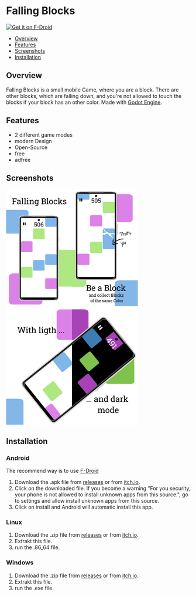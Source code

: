 # Falling Blocks
[<img src="https://fdroid.gitlab.io/artwork/badge/get-it-on.png"
    alt="Get it on F-Droid"
    height="80">](https://f-droid.org/packages/org.sajeg.fallingblocks/)


- <a href="https://github.com/Sajeg/falling-blocks/blob/main/README.md#overview">Overview</a>
- <a href="https://github.com/Sajeg/falling-blocks/blob/main/README.md#features">Features</a>
- <a href="https://github.com/Sajeg/falling-blocks/blob/main/README.md#screenshots">Screenshots</a>
- <a href="https://github.com/Sajeg/falling-blocks/blob/main/README.md#installation">Installation</a>

## Overview
Falling Blocks is a small mobile Game, where you are a block. There are other blocks, which are falling down, and you're not allowed to touch the blocks if your block has an other color. Made with <a href="https://github.com/godotengine/godot">Godot Engine</a>. 

## Features
- 2 different game modes
- modern Design
- Open-Source
- free
- adfree

## Screenshots
<img src="https://raw.githubusercontent.com/Sajeg/falling-blocks/main/fastlane/metadata/android/en-US/images/phoneScreenshots/1.jpg" title="screenshots_1" alt="Screenshot 1" height="320px" width="180px"><img src="https://raw.githubusercontent.com/Sajeg/falling-blocks/main/fastlane/metadata/android/en-US/images/phoneScreenshots/2.jpg" title="screenshots_2" alt="Screenshot 2" height="320px" width="180px"><img src="https://raw.githubusercontent.com/Sajeg/falling-blocks/main/fastlane/metadata/android/en-US/images/phoneScreenshots/3.jpg" title="screenshots_3" alt="Screenshot 3" height="320px" width="180px"><img src="https://raw.githubusercontent.com/Sajeg/falling-blocks/main/fastlane/metadata/android/en-US/images/phoneScreenshots/4.jpg" title="screenshots_4" alt="Screenshot 4" height="320px" width="180px">

## Installation
### Android
The recommend way is to use <a href="https://f-droid.org/packages/org.sajeg.fallingblocks/">F-Droid</a>
1. Download the .apk file from <a href="https://github.com/Sajeg/falling-blocks/releases">releases</a> or from <a href="https://sajeg.itch.io/falling-blocks">itch.io</a>.
2. Click on the downloaded file. If you become a warning "For you security, your phone is not allowed to install unknown apps from this source.", go to settings and allow install unknown apps from this source.
3. Click on install and Android will automatic install this app.

### Linux
1. Download the .zip file from <a href="https://github.com/Sajeg/falling-blocks/releases">releases</a> or from <a href="https://sajeg.itch.io/falling-blocks">itch.io</a>.
2. Extrakt this file.
3. run the .86_64 file.

### Windows
1. Download the .zip file from <a href="https://github.com/Sajeg/falling-blocks/releases">releases</a> or from <a href="https://sajeg.itch.io/falling-blocks">itch.io</a>.
2. Extrakt this file.
3. run the .exe file.
